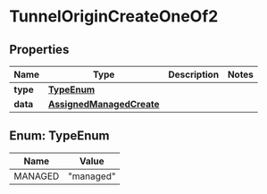 

# TunnelOriginCreateOneOf2


## Properties

| Name | Type | Description | Notes |
|------------ | ------------- | ------------- | -------------|
|**type** | [**TypeEnum**](#TypeEnum) |  |  |
|**data** | [**AssignedManagedCreate**](AssignedManagedCreate.md) |  |  |



## Enum: TypeEnum

| Name | Value |
|---- | -----|
| MANAGED | &quot;managed&quot; |



